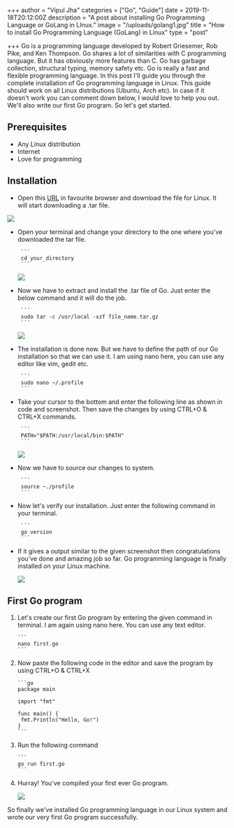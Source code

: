 +++
author = "Vipul Jha"
categories = ["Go", "Guide"]
date = 2019-11-18T20:12:00Z
description = "A post about installing Go Programming Language or GoLang in LInux."
image = "/uploads/golang1.jpg"
title = "How to install Go Programming Language (GoLang) in Linux"
type = "post"

+++
Go is a programming language developed by Robert Griesemer, Rob Pike, and Ken Thompson. Go shares a lot of similarities with C programming language. But it has obviously more features than C. Go has garbage collection, structural typing, memory safety etc. Go is really a fast and flexible programming language. In this post I'll guide you through the complete installation of Go programming language in Linux. This guide should work on all Linux distributions (Ubuntu, Arch etc). In case if it doesn't work you can comment down below, I would love to help you out. We'll also write our first Go program. So let's get started.

## **Prerequisites**

* Any Linux distribution
* Internet
* Love for programming

## **Installation**

* Open this [URL](https://golang.org/dl/ "Go website") in favourite browser and download the file for Linux. It will start downloading a .tar file.

![](/blog/uploads/golang11.jpg)

* Open your terminal and change your directory to the one where you've downloaded the tar file.

       ```
       cd your_directory
       ```

   ![](/blog/uploads/golang2.png)

* Now we have to extract and install the .tar file of Go. Just enter the below command and it will do the job.

       ```
       sudo tar -c /usr/local -xzf file_name.tar.gz
       ```

   ![](/blog/uploads/golang3.png)
   
* The installation is done now. But we have to define the path of our Go installation so that we can use it. I am using nano here, you can use any editor like vim, gedit etc.

       ```
       sudo nano ~/.profile
       ```
* Take your cursor to the bottom and enter the following line as shown in code and screenshot. Then save the changes by using CTRL+O & CTRL+X commands.

       ```
       PATH="$PATH:/usr/local/bin:$PATH"
       ```

   ![](/blog/uploads/golang4.png)

* Now we have to source our changes to system.

       ```
       source ~./profile
       ```
* Now let's verify our installation. Just enter the following command in your terminal.

       ```
       go version
       ```
* If it gives a output similar to the given screenshot then congratulations you've done and amazing job so far. Go programming language is finally installed on your Linux machine.

   ![](/blog/uploads/golang6.png)

## **First Go program**

1. Let's create our first Go program by entering the given command in terminal. I am again using nano here. You can use any text editor.

       ```
       nano first.go
       ```
2. Now paste the following code in the editor and save the program by using CTRL+O & CTRL+X

       ```go
       package main
       
       import "fmt"
       
       func main() {
       	fmt.Println("Hello, Go!")
       }
       ```
3. Run the following command

       ```
       go run first.go
       ```
4. Hurray! You've compiled your first ever Go program.

   ![](/blog/uploads/golang10.png)

So finally we've installed Go programming language in our Linux system and wrote our very first Go program successfully. 